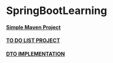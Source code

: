 # SpringBootLearning


#### [Simple Maven Project](https://github.com/srishtipoudel/SpringBootLearning/tree/main/simplemaven)


#### [TO DO LIST PROJECT](https://github.com/srishtipoudel/SpringBootLearning/tree/main/spring-data-jpa-todoapi)

#### [DTO IMPLEMENTATION](https://github.com/srishtipoudel/SpringBootLearning/tree/main/springbootdto)


